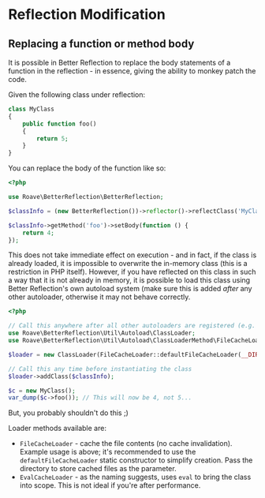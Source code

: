 # Reflection Modification

## Replacing a function or method body

It is possible in Better Reflection to replace the body statements of a function in the reflection - in essence, giving 
the ability to monkey patch the code.

Given the following class under reflection:

```php
class MyClass
{
    public function foo()
    {
        return 5;
    }
}
```

You can replace the body of the function like so:

```php
<?php

use Roave\BetterReflection\BetterReflection;

$classInfo = (new BetterReflection())->reflector()->reflectClass('MyClass');

$classInfo->getMethod('foo')->setBody(function () {
    return 4;
});
```

This does not take immediate effect on execution - and in fact, if the class is already loaded, it is impossible to 
overwrite the in-memory class (this is a restriction in PHP itself). However, if you have reflected on this class in
such a way that it is not already in memory, it is possible to load this class using Better Reflection's own autoload 
system (make sure this is added *after* any other autoloader, otherwise it may not behave correctly.

```php
<?php

// Call this anywhere after all other autoloaders are registered (e.g. Composer)
use Roave\BetterReflection\Util\Autoload\ClassLoader;
use Roave\BetterReflection\Util\Autoload\ClassLoaderMethod\FileCacheLoader;

$loader = new ClassLoader(FileCacheLoader::defaultFileCacheLoader(__DIR__));

// Call this any time before instantiating the class
$loader->addClass($classInfo);

$c = new MyClass();
var_dump($c->foo()); // This will now be 4, not 5...
```

But, you probably shouldn't do this ;)

Loader methods available are:

 * `FileCacheLoader` - cache the file contents (no cache invalidation). Example usage is above; it's recommended to use 
   the `defaultFileCacheLoader` static constructor to simplify creation. Pass the directory to store cached files
   as the parameter.
 * `EvalCacheLoader` - as the naming suggests, uses `eval` to bring the class into scope. This is not ideal if you're 
   after performance.
